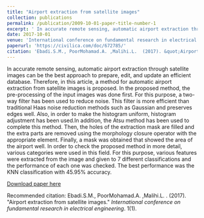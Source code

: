 ```yaml
---
title: "Airport extraction from satellite images"
collection: publications
permalink: /publication/2009-10-01-paper-title-number-1
excerpt: ' In accurate remote sensing, automatic airport extraction through satellite images can be the best approach to prepare, edit, and update an efficient database.Therefore, in this article, a method for automatic airport extraction from satellite images is proposed. In the proposed method, the pre-processing of the input images was done first. For this purpose, a Bilateral filter has been used to reduce noise. This filter is more efficient than traditional Haas noise reduction methods such as Gaussian and preserves edges well. Also, in order to make the histogram uniform, histogram adjustment has been used.In addition, the Atsu method has been used to complete this method. Then, the holes of the extraction mask are filled and the extra parts are removed using the morphology closure operator with the appropriate element. Finally, a mask was obtained that showed the area of ​​the airport well. In order to check the proposed method in more detail, various categories were used in this field. For this purpose, various features were extracted from the image and given to 7 different classifications and the performance of each one was checked. The best performance was the KNN classification with 45.95% accuracy.'
date: 2017-10-01
venue: 'International conference on fundamental research in electrical engineering'
paperurl: 'https://civilica.com/doc/672785/'
citation: 'Ebadi.S.M., PoorMohamad.A. ,Malihi.L.  (2017). &quot;Airport extraction from satellite images.&quot; <i>International conference on fundamental research in electrical engineering</i>. 1(1).'
---
```

In accurate remote sensing, automatic airport extraction through satellite images can be the best approach to prepare, edit, and update an efficient database. Therefore, in this article, a method for automatic airport extraction from satellite images is proposed. In the proposed method, the pre-processing of the input images was done first. For this purpose, a two-way filter has been used to reduce noise. This filter is more efficient than traditional Haas noise reduction methods such as Gaussian and preserves edges well. Also, in order to make the histogram uniform, histogram adjustment has been used.In addition, the Atsu method has been used to complete this method. Then, the holes of the extraction mask are filled and the extra parts are removed using the morphology closure operator with the appropriate element. Finally, a mask was obtained that showed the area of ​​the airport well. In order to check the proposed method in more detail, various categories were used in this field. For this purpose, various features were extracted from the image and given to 7 different classifications and the performance of each one was checked. The best performance was the KNN classification with 45.95% accuracy.

[Download paper here](https://civilica.com/doc/672785/)

Recommended citation: Ebadi.S.M., PoorMohamad.A. ,Malihi.L. . (2017). "Airport extraction from satellite images." <i>International conference on fundamental research in electrical engineering</i>. 1(1).

